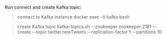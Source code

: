 Run connect and create Kafka topic:

> connect to Kafka instance
docker exec -it kafka bash

> create Kafka topic
kafka-topics.sh --zookeeper zookeeper:2181 --create --topic twitter.newTweets --replication-factor 1 --partitions 10
